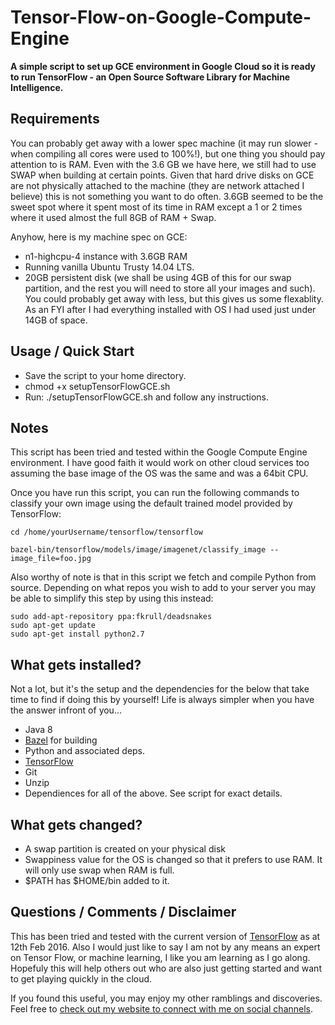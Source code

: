 # Tensor-Flow-on-Google-Compute-Engine

**A simple script to set up GCE environment in Google Cloud so it is ready to run TensorFlow - an Open Source Software Library for Machine Intelligence.**


## Requirements

You can probably get away with a lower spec machine (it may run slower - when compiling all cores were used to 100%!), but one thing you should pay attention to is RAM. Even with the 3.6 GB we have here, we still had to use SWAP when building at certain points. Given that hard drive disks on GCE are not physically attached to the machine (they are network attached I believe) this is not something you want to do often. 3.6GB seemed to be the sweet spot where it spent most of its time in RAM except a 1 or 2 times where it used almost the full 8GB of RAM + Swap. 

Anyhow, here is my machine spec on GCE:

* n1-highcpu-4 instance with 3.6GB RAM
* Running vanilla Ubuntu Trusty 14.04 LTS.
* 20GB persistent disk (we shall be using 4GB of this for our swap partition, and the rest you will need to store all your images and such). You could probably get away with less, but this gives us some flexablity. As an FYI after I had everything installed with OS I had used just under 14GB of space.


## Usage / Quick Start

* Save the script to your home directory.
* chmod +x setupTensorFlowGCE.sh
* Run: ./setupTensorFlowGCE.sh and follow any instructions.


## Notes
This script has been tried and tested within the Google Compute Engine environment. I have good faith it would work on other cloud services too assuming the base image of the OS was the same and was a 64bit CPU.

Once you have run this script, you can run the following commands to classify your own image using the default trained model provided by TensorFlow:

```shell
cd /home/yourUsername/tensorflow/tensorflow
```

```shell
bazel-bin/tensorflow/models/image/imagenet/classify_image --image_file=foo.jpg
```

Also worthy of note is that in this script we fetch and compile Python from source. Depending on what repos you wish to add to your server you may be able to simplify this step by using this instead:

```shell
sudo add-apt-repository ppa:fkrull/deadsnakes
sudo apt-get update
sudo apt-get install python2.7
```

## What gets installed?

Not a lot, but it's the setup and the dependencies for the below that take time to find if doing this by yourself! 
Life is always simpler when you have the answer infront of you...

* Java 8
* [Bazel](https://github.com/bazelbuild/bazel) for building
* Python and associated deps.
* [TensorFlow](https://github.com/tensorflow/tensorflow)
* Git
* Unzip
* Dependiences for all of the above. See script for exact details.


## What gets changed?

* A swap partition is created on your physical disk
* Swappiness value for the OS is changed so that it prefers to use RAM. It will only use swap when RAM is full.
* $PATH has $HOME/bin added to it.
 

## Questions / Comments / Disclaimer

This has been tried and tested with the current version of [TensorFlow](https://github.com/tensorflow/tensorflow) as at 12th Feb 2016. 
Also I would just like to say I am not by any means an expert on Tensor Flow, or machine learning, I like you am learning as I go along. Hopefuly this will help others out who are also just getting started and want to get playing quickly in the cloud.

If you found this useful, you may enjoy my other ramblings and discoveries. Feel free to [check out my website to connect with me on social channels](http://www.jasonmayes.com).
